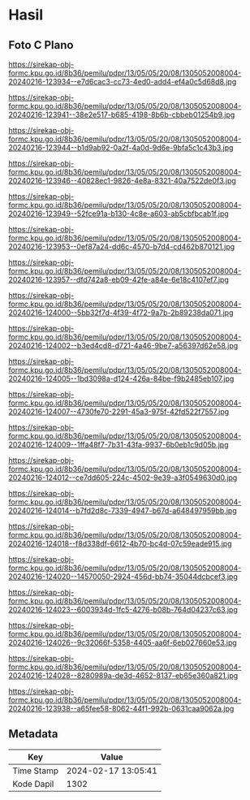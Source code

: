 # Hasil

## Foto C Plano

https://sirekap-obj-formc.kpu.go.id/8b36/pemilu/pdpr/13/05/05/20/08/1305052008004-20240216-123934--e7d6cac3-cc73-4ed0-add4-ef4a0c5d68d8.jpg

https://sirekap-obj-formc.kpu.go.id/8b36/pemilu/pdpr/13/05/05/20/08/1305052008004-20240216-123941--38e2e517-b685-4198-8b6b-cbbeb01254b9.jpg

https://sirekap-obj-formc.kpu.go.id/8b36/pemilu/pdpr/13/05/05/20/08/1305052008004-20240216-123944--b1d9ab92-0a2f-4a0d-9d6e-9bfa5c1c43b3.jpg

https://sirekap-obj-formc.kpu.go.id/8b36/pemilu/pdpr/13/05/05/20/08/1305052008004-20240216-123946--40828ec1-9826-4e8a-8321-40a7522de0f3.jpg

https://sirekap-obj-formc.kpu.go.id/8b36/pemilu/pdpr/13/05/05/20/08/1305052008004-20240216-123949--52fce91a-b130-4c8e-a603-ab5cbfbcab1f.jpg

https://sirekap-obj-formc.kpu.go.id/8b36/pemilu/pdpr/13/05/05/20/08/1305052008004-20240216-123953--0ef87a24-dd6c-4570-b7d4-cd462b870121.jpg

https://sirekap-obj-formc.kpu.go.id/8b36/pemilu/pdpr/13/05/05/20/08/1305052008004-20240216-123957--dfd742a8-eb09-42fe-a84e-6e18c4107ef7.jpg

https://sirekap-obj-formc.kpu.go.id/8b36/pemilu/pdpr/13/05/05/20/08/1305052008004-20240216-124000--5bb32f7d-4f39-4f72-9a7b-2b89238da071.jpg

https://sirekap-obj-formc.kpu.go.id/8b36/pemilu/pdpr/13/05/05/20/08/1305052008004-20240216-124002--b3ed4cd8-d721-4a46-9be7-a56397d62e58.jpg

https://sirekap-obj-formc.kpu.go.id/8b36/pemilu/pdpr/13/05/05/20/08/1305052008004-20240216-124005--1bd3098a-d124-426a-84be-f9b2485eb107.jpg

https://sirekap-obj-formc.kpu.go.id/8b36/pemilu/pdpr/13/05/05/20/08/1305052008004-20240216-124007--4730fe70-2291-45a3-975f-42fd522f7557.jpg

https://sirekap-obj-formc.kpu.go.id/8b36/pemilu/pdpr/13/05/05/20/08/1305052008004-20240216-124009--1ffa48f7-7b31-43fa-9937-6b0eb1c9d05b.jpg

https://sirekap-obj-formc.kpu.go.id/8b36/pemilu/pdpr/13/05/05/20/08/1305052008004-20240216-124012--ce7dd605-224c-4502-9e39-a3f0549630d0.jpg

https://sirekap-obj-formc.kpu.go.id/8b36/pemilu/pdpr/13/05/05/20/08/1305052008004-20240216-124014--b7fd2d8c-7339-4947-b67d-a648497959bb.jpg

https://sirekap-obj-formc.kpu.go.id/8b36/pemilu/pdpr/13/05/05/20/08/1305052008004-20240216-124018--f8d338df-6612-4b70-bc4d-07c59eade915.jpg

https://sirekap-obj-formc.kpu.go.id/8b36/pemilu/pdpr/13/05/05/20/08/1305052008004-20240216-124020--14570050-2924-456d-bb74-35044dcbcef3.jpg

https://sirekap-obj-formc.kpu.go.id/8b36/pemilu/pdpr/13/05/05/20/08/1305052008004-20240216-124023--6003934d-1fc5-4276-b08b-764d04237c63.jpg

https://sirekap-obj-formc.kpu.go.id/8b36/pemilu/pdpr/13/05/05/20/08/1305052008004-20240216-124026--9c32066f-5358-4405-aa6f-6eb027660e53.jpg

https://sirekap-obj-formc.kpu.go.id/8b36/pemilu/pdpr/13/05/05/20/08/1305052008004-20240216-124028--8280989a-de3d-4652-8137-eb65e360a821.jpg

https://sirekap-obj-formc.kpu.go.id/8b36/pemilu/pdpr/13/05/05/20/08/1305052008004-20240216-123938--a65fee58-8062-44f1-992b-0631caa9062a.jpg


## Metadata

| Key        | Value               |
| ---------- | ------------------- |
| Time Stamp | 2024-02-17 13:05:41 |
| Kode Dapil | 1302                |



